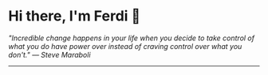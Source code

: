 <h1>Hi there, I'm Ferdi 👋</h1>

<p><em>
  "Incredible change happens in your life when you decide to take control of what you do have power over instead of craving control over what you don't." — Steve Maraboli
</em></p>

---
